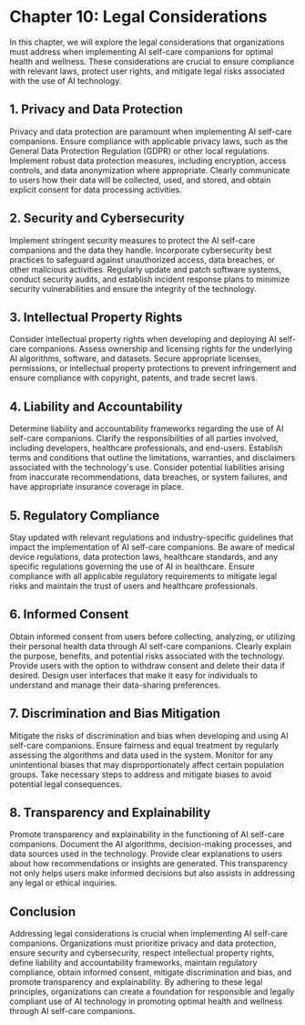 Chapter 10: Legal Considerations
================================

In this chapter, we will explore the legal considerations that organizations must address when implementing AI self-care companions for optimal health and wellness. These considerations are crucial to ensure compliance with relevant laws, protect user rights, and mitigate legal risks associated with the use of AI technology.

**1. Privacy and Data Protection**
----------------------------------

Privacy and data protection are paramount when implementing AI self-care companions. Ensure compliance with applicable privacy laws, such as the General Data Protection Regulation (GDPR) or other local regulations. Implement robust data protection measures, including encryption, access controls, and data anonymization where appropriate. Clearly communicate to users how their data will be collected, used, and stored, and obtain explicit consent for data processing activities.

**2. Security and Cybersecurity**
---------------------------------

Implement stringent security measures to protect the AI self-care companions and the data they handle. Incorporate cybersecurity best practices to safeguard against unauthorized access, data breaches, or other malicious activities. Regularly update and patch software systems, conduct security audits, and establish incident response plans to minimize security vulnerabilities and ensure the integrity of the technology.

**3. Intellectual Property Rights**
-----------------------------------

Consider intellectual property rights when developing and deploying AI self-care companions. Assess ownership and licensing rights for the underlying AI algorithms, software, and datasets. Secure appropriate licenses, permissions, or intellectual property protections to prevent infringement and ensure compliance with copyright, patents, and trade secret laws.

**4. Liability and Accountability**
-----------------------------------

Determine liability and accountability frameworks regarding the use of AI self-care companions. Clarify the responsibilities of all parties involved, including developers, healthcare professionals, and end-users. Establish terms and conditions that outline the limitations, warranties, and disclaimers associated with the technology's use. Consider potential liabilities arising from inaccurate recommendations, data breaches, or system failures, and have appropriate insurance coverage in place.

**5. Regulatory Compliance**
----------------------------

Stay updated with relevant regulations and industry-specific guidelines that impact the implementation of AI self-care companions. Be aware of medical device regulations, data protection laws, healthcare standards, and any specific regulations governing the use of AI in healthcare. Ensure compliance with all applicable regulatory requirements to mitigate legal risks and maintain the trust of users and healthcare professionals.

**6. Informed Consent**
-----------------------

Obtain informed consent from users before collecting, analyzing, or utilizing their personal health data through AI self-care companions. Clearly explain the purpose, benefits, and potential risks associated with the technology. Provide users with the option to withdraw consent and delete their data if desired. Design user interfaces that make it easy for individuals to understand and manage their data-sharing preferences.

**7. Discrimination and Bias Mitigation**
-----------------------------------------

Mitigate the risks of discrimination and bias when developing and using AI self-care companions. Ensure fairness and equal treatment by regularly assessing the algorithms and data used in the system. Monitor for any unintentional biases that may disproportionately affect certain population groups. Take necessary steps to address and mitigate biases to avoid potential legal consequences.

**8. Transparency and Explainability**
--------------------------------------

Promote transparency and explainability in the functioning of AI self-care companions. Document the AI algorithms, decision-making processes, and data sources used in the technology. Provide clear explanations to users about how recommendations or insights are generated. This transparency not only helps users make informed decisions but also assists in addressing any legal or ethical inquiries.

**Conclusion**
--------------

Addressing legal considerations is crucial when implementing AI self-care companions. Organizations must prioritize privacy and data protection, ensure security and cybersecurity, respect intellectual property rights, define liability and accountability frameworks, maintain regulatory compliance, obtain informed consent, mitigate discrimination and bias, and promote transparency and explainability. By adhering to these legal principles, organizations can create a foundation for responsible and legally compliant use of AI technology in promoting optimal health and wellness through AI self-care companions.
